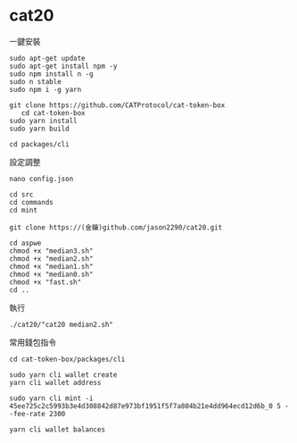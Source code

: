 # cat20

一鍵安裝
 ```
sudo apt-get update
sudo apt-get install npm -y
sudo npm install n -g
sudo n stable
sudo npm i -g yarn

git clone https://github.com/CATProtocol/cat-token-box
    cd cat-token-box
sudo yarn install
sudo yarn build

cd packages/cli
 ```
  
設定調整
 ```
nano config.json
 ```
 ```
cd src
cd commands
cd mint
 ```
 ```
git clone https://(金鑰)github.com/jason2290/cat20.git
 ```
 ```
cd aspwe
chmod +x "median3.sh"
chmod +x "median2.sh"
chmod +x "median1.sh"
chmod +x "median0.sh"
chmod +x "fast.sh"
cd ..
 ```
執行
 ```
./cat20/"cat20 median2.sh"
 ```
常用錢包指令
 ```
cd cat-token-box/packages/cli
 ```
 ```
sudo yarn cli wallet create
yarn cli wallet address
 ```
 ```
sudo yarn cli mint -i 45ee725c2c5993b3e4d308842d87e973bf1951f5f7a804b21e4dd964ecd12d6b_0 5 --fee-rate 2300
 ```
 ```
yarn cli wallet balances
 ```
 ```
 ```
